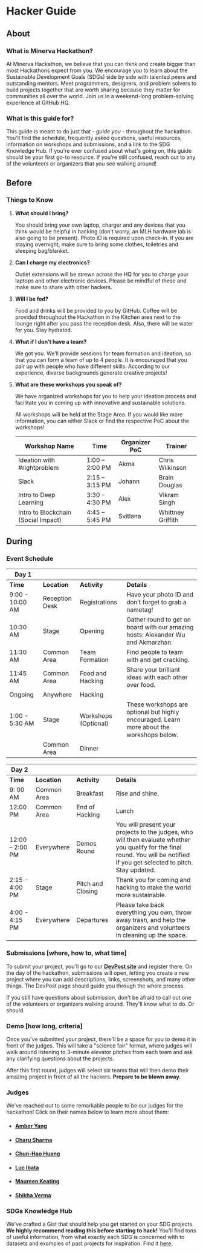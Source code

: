 # Hacker Guide

## About 
### What is Minerva Hackathon?
At Minerva Hackathon, we believe that you can think and create bigger than most Hackathons expect from you. We encourage you to learn about the Sustainable Development Goals (SDGs) side by side with talented peers and outstanding mentors. Meet programmers, designers, and problem solvers to build projects together that are worth sharing because they matter for communities all over the world. Join us in a weekend-long problem-solving experience at GitHub HQ.

### What is this guide for?
This guide is meant to do just that - _guide you_ - throughout the hackathon. You'll find the schedule, frequently asked questions, useful resources, information on workshops and submissions, and a link to the SDG Knowledge Hub. If you're ever confused about what's going on, this guide should be your first go-to resource. If you're still confused, reach out to any of the volunteers or organizers that you see walking around!

## Before
### Things to Know
1. **What should I bring?**
    
    You should bring your own laptop, charger and any devices that you think would be helpful in hacking (don’t worry, an MLH     hardware lab is also going to be present). Photo ID is required upon check-in. If you are staying overnight, make sure to     bring some clothes, toiletries and sleeping bag/blanket.
    
2. **Can I charge my electronics?**
    
    Outlet extensions will be strewn across the HQ for you to charge your laptops and other electronic devices. Please be mindful of these and make sure to share with other hackers.  

3. **Will I be fed?**
    
    Food and drinks will be provided to you by GitHub. Coffee will be provided throughout the Hackathon in the Kitchen area next to the lounge right after you pass the reception desk. Also, there will be water for you. Stay hydrated. 

4. **What if I don’t have a team?** 
    
    We got you. We’ll provide sessions for team formation and ideation, so that you can form a team of up to 4 people. It is encouraged that you pair up with people who have different skills. According to our experience, diverse backgrounds generate creative projects!
    
5. **What are these workshops you speak of?**
    
    We have organized workshops for you to help your ideation process and facilitate you in coming up with innovative and sustainable solutions. 
    
    All workshops will be held at the Stage Area. If you would like more information,  you can either Slack or find the respective PoC about the workshops!
    
    | **Workshop Name** | **Time** | **Organizer PoC** | **Trainer** |
    |-------------------------------------|----------------|-------------------|-------------------|
    | Ideation with #rightproblem | 1:00 – 2:00 PM | Akma | Chris Wilkinson |
    | Slack | 2:15 – 3:15 PM | Johann | Brain Douglas |
    | Intro to Deep Learning | 3:30 – 4:30 PM | Alex | Vikram Singh |
    | Intro to Blockchain (Social Impact) | 4:45 – 5:45 PM | Svitlana | Whittney Griffith |
  

## During 
### Event Schedule 
| Day 1 |  |  |  |
|-----------------|----------------|----------------------|-------------------------------------------------------------------------------------------|
| **Time** | **Location** | **Activity** | **Details** |
| 9:00 - 10:00 AM | Reception Desk | Registrations | Have your photo ID and don’t forget to grab a nametag! |
| 10:30 AM | Stage | Opening | Gather round to get on board with our amazing hosts: Alexander Wu and Akmarzhan. |
| 11:30 AM | Common Area | Team Formation | Find people to team with and get cracking. |
| 11:45 AM | Common Area | Food and Hacking | Share your brilliant ideas with each other over food. |
| Ongoing | Anywhere | Hacking |  |
| 1:00 - 5:30 AM | Stage | Workshops (Optional) | These workshops are optional but highly encouraged. Learn more about the workshops below. |
|  | Common Area | Dinner |  |

| Day 2 |  |  |  |
|-----------------|--------------|------------------------|--------------------------------------------------------------------------------------------------------------------------------------------------------------------------------|
| **Time** | **Location** | **Activity** | **Details** |
| 9: 00 AM | Common Area | Breakfast | Rise and shine. |
| 12:00 PM | Common Area | End of Hacking | Lunch | By this time, you should have submitted your project and must be ready to present. Get some food to re-energize. |
| 12:00 – 2:00 PM | Everywhere | Demos Round | You will present your projects to the judges, who will then evaluate whether you qualify for the final round. You will be notified if you get selected to pitch. Stay updated. |
| 2:15 - 4:00 PM | Stage | Pitch and Closing | Thank you for coming and hacking to make the world more sustainable. |
| 4:00 - 4:15 PM | Everywhere | Departures | Please take back everything you own, throw away trash, and help the organizers and volunteers in cleaning up the space. |


### Submissions [where, how to, what time]
To submit your project, you'll go to our [**DevPost site**](https://minervahackathon.devpost.com/) and register there. On the day of the hackathon, submissions will open, letting you create a new project where you can add descriptions, links, screenshots, and many other things. The DevPost page should guide you through the whole process.

If you still have questions about submission, don't be afraid to call out one of the volunteers or organizers walking around. They'll know what to do. Or should.

### Demo [how long, criteria] 
Once you've submitted your project, there'll be a space for you to demo it in front of the judges. This will take a "science fair" format, where judges will walk around listening to 3-minute elevator pitches from each team and ask any clarifying questions about the projects. 

After this first round, judges will select six teams that will then demo their amazing project in front of all the hackers. **Prepare to be blown away.**

### Judges

We've reached out to some remarkable people to be our judges for the hackathon! Click on their names below to learn more about them:
- #### [Amber Yang](https://www.vox.com/videos/2018/4/25/17279414/19-year-old-space-debris-ai-solution-seer-tracking)
- #### [Charu Sharma](https://www.linkedin.com/in/charusharma1/)
- #### [Chun-Hao Huang](https://www.linkedin.com/in/chun-hao-huang/)
- #### [Luc Ibata](https://www.linkedin.com/in/lucibata/)
- #### [Maureen Keating](https://www.linkedin.com/in/maureenckeating/)
- #### [Shikha Verma](https://www.linkedin.com/in/shikhaverma/)

### SDGs Knowledge Hub
We've crafted a Gist that should help you get started on your SDG projects. **We highly recommend reading this before starting to hack!** You'll find tons of useful information, from what exactly each SDG is concerned with to datasets and examples of past projects for inspiration. Find it [here](https://gist.github.com/MinervaHackathon/80d218929e2eca98abb8e791cf13c684).
 
